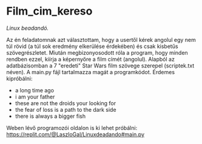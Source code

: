 # Film_cim_kereso

*Linux beadandó.*

Az én feladatomnak azt választottam, hogy a usertől kérek angolul egy nem túl rövid (a túl sok eredmény elkerülése érdekében) és csak kisbetűs szövegrészletet. Miután megbizonyosodott róla a program, hogy minden rendben ezzel, kiírja a képernyőre a film címét (angolul).
Alapból az adatbázisomban a 7 "eredeti" Star Wars film szövege szerepel (scriptek.txt néven). 
A main.py fájl tartalmazza magát a programkódot.
Érdemes kipróbálni:
  - a long time ago
  - i am your father
  - these are not the droids your looking for
  - the fear of loss is a path to the dark side
  - there is always a bigger fish
 

Weben lévő programozói oldalon is ki lehet próbálni: https://replit.com/@LaszloGal/Linuxdeadando#main.py
